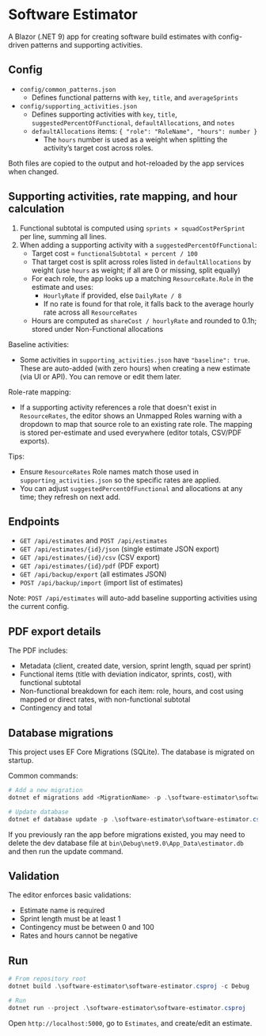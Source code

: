 # Software Estimator

A Blazor (.NET 9) app for creating software build estimates with config-driven patterns and supporting activities.

## Config

- `config/common_patterns.json`
  - Defines functional patterns with `key`, `title`, and `averageSprints`
- `config/supporting_activities.json`
  - Defines supporting activities with `key`, `title`, `suggestedPercentOfFunctional`, `defaultAllocations`, and `notes`
  - `defaultAllocations` items: `{ "role": "RoleName", "hours": number }`
    - The `hours` number is used as a weight when splitting the activity’s target cost across roles.

Both files are copied to the output and hot-reloaded by the app services when changed.

## Supporting activities, rate mapping, and hour calculation

1. Functional subtotal is computed using `sprints × squadCostPerSprint` per line, summing all lines.
2. When adding a supporting activity with a `suggestedPercentOfFunctional`:
   - Target cost = `functionalSubtotal × percent / 100`
   - That target cost is split across roles listed in `defaultAllocations` by weight (use `hours` as weight; if all are 0 or missing, split equally)
   - For each role, the app looks up a matching `ResourceRate.Role` in the estimate and uses:
     - `HourlyRate` if provided, else `DailyRate / 8`
     - If no rate is found for that role, it falls back to the average hourly rate across all `ResourceRates`
   - Hours are computed as `shareCost / hourlyRate` and rounded to 0.1h; stored under Non-Functional allocations

Baseline activities:
- Some activities in `supporting_activities.json` have `"baseline": true`. These are auto-added (with zero hours) when creating a new estimate (via UI or API). You can remove or edit them later.

Role-rate mapping:
- If a supporting activity references a role that doesn't exist in `ResourceRates`, the editor shows an Unmapped Roles warning with a dropdown to map that source role to an existing rate role. The mapping is stored per-estimate and used everywhere (editor totals, CSV/PDF exports).

Tips:
- Ensure `ResourceRates` Role names match those used in `supporting_activities.json` so the specific rates are applied.
- You can adjust `suggestedPercentOfFunctional` and allocations at any time; they refresh on next add.

## Endpoints

- `GET /api/estimates` and `POST /api/estimates`
- `GET /api/estimates/{id}/json` (single estimate JSON export)
- `GET /api/estimates/{id}/csv` (CSV export)
- `GET /api/estimates/{id}/pdf` (PDF export)
- `GET /api/backup/export` (all estimates JSON)
- `POST /api/backup/import` (import list of estimates)

Note: `POST /api/estimates` will auto-add baseline supporting activities using the current config.

## PDF export details

The PDF includes:
- Metadata (client, created date, version, sprint length, squad per sprint)
- Functional items (title with deviation indicator, sprints, cost), with functional subtotal
- Non-functional breakdown for each item: role, hours, and cost using mapped or direct rates, with non-functional subtotal
- Contingency and total

## Database migrations

This project uses EF Core Migrations (SQLite). The database is migrated on startup.

Common commands:

```powershell
# Add a new migration
dotnet ef migrations add <MigrationName> -p .\software-estimator\software-estimator.csproj -s .\software-estimator\software-estimator.csproj

# Update database
dotnet ef database update -p .\software-estimator\software-estimator.csproj -s .\software-estimator\software-estimator.csproj
```

If you previously ran the app before migrations existed, you may need to delete the dev database file at `bin\Debug\net9.0\App_Data\estimator.db` and then run the update command.

## Validation

The editor enforces basic validations:
- Estimate name is required
- Sprint length must be at least 1
- Contingency must be between 0 and 100
- Rates and hours cannot be negative

## Run

```powershell
# From repository root
dotnet build .\software-estimator\software-estimator.csproj -c Debug

# Run
dotnet run --project .\software-estimator\software-estimator.csproj
```

Open `http://localhost:5000`, go to `Estimates`, and create/edit an estimate.
